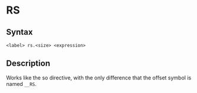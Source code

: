 # RS

## Syntax
```assembly
<label> rs.<size> <expression>
```

## Description
Works like the so directive, with the only difference that the offset symbol is named `__RS`.
